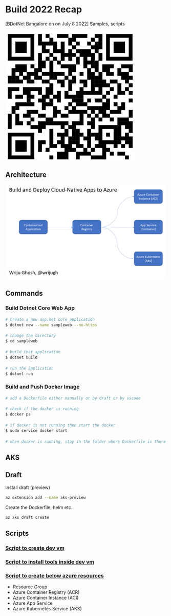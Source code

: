 # Build 2022 Recap 
[BDotNet Bangalore on on July 8 2022]
Samples, scripts

![](QR.png)

## Architecture 

![](Arch.png)

## Commands 

### Build Dotnet Core Web App

```bash
# Create a new asp.net core application
$ dotnet new --name sampleweb --no-https

# change the directory
$ cd sampleweb

# build that application
$ dotnet build 

# run the application
$ dotnet run
```

### Build and Push Docker Image

```bash
# add a Dockerfile either manually or by draft or by vscode 

# check if the docker is running 
$ docker ps 

# if docker is not running then start the docker 
$ sudo service docker start

# when docker is running, stay in the folder where Dockerfile is there 

```

## AKS

## Draft
Install draft (preview)
```bash
az extension add --name aks-preview
```
Create the Dockerfile, helm etc.
```bash
az aks draft create
```



## Scripts
### [Script to create dev vm](https://raw.githubusercontent.com/wrijugh/techtalks/master/scripts/01-azure-ubuntu-vm.sh)


### [Script to install tools inside dev vm](https://raw.githubusercontent.com/wrijugh/techtalks/master/scripts/02-install-dev-vm.sh)


### [Script to create below azure resources](https://github.com/wrijugh/techtalks/blob/master/scripts/azure-script.sh)
- Resource Group 
- Azure Container Registry (ACR)
- Azure Container Instance (ACI)
- Azure App Service 
- Azure Kubernetes Service (AKS)

